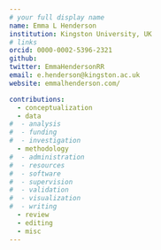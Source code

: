 ```yaml
---
# your full display name
name: Emma L Henderson  
institution: Kingston University, UK
# links
orcid: 0000-0002-5396-2321
github:
twitter: EmmaHendersonRR
email: e.henderson@kingston.ac.uk
website: emmalhenderson.com/

contributions:
  - ​conceptualization
  - data
#  - analysis
#  - funding​
#  - ​investigation
  - ​methodology
#  - administration​
#  - ​resources
#  - ​software
#  - ​supervision
#  - ​validation
#  - ​visualization
#  - writing
  - review
  - editing
  - misc
---
```

